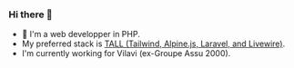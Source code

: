 ### Hi there 👋

<!--
**papposilene/papposilene** is a ✨ _special_ ✨ repository because its `README.md` (this file) appears on your GitHub profile.

Here are some ideas to get you started:

- 🔭 I’m currently working on ...
- 🌱 I’m currently learning ...
- 👯 I’m looking to collaborate on ...
- 🤔 I’m looking for help with ...
- 💬 Ask me about ...
- 📫 How to reach me: ...
- 😄 Pronouns: ...
- ⚡ Fun fact: ...
-->

- :memo: I'm a web developper in PHP.
- My preferred stack is [TALL (Tailwind, Alpine.js, Laravel, and Livewire)](https://tallstack.dev/).
- I'm currently working for Vilavi (ex-Groupe Assu 2000).
